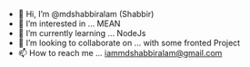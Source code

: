 - 👋 Hi, I’m @mdshabbiralam (Shabbir)
- 👀 I’m interested in ... MEAN
- 🌱 I’m currently learning ... NodeJs
- 💞️ I’m looking to collaborate on ... with some fronted Project
- 📫 How to reach me ... iammdshabbiralam@gmail.com

<!---
mdshabbiralam/mdshabbiralam is a ✨ special ✨ repository because its `README.md` (this file) appears on your GitHub profile.
You can click the Preview link to take a look at your changes.
--->
